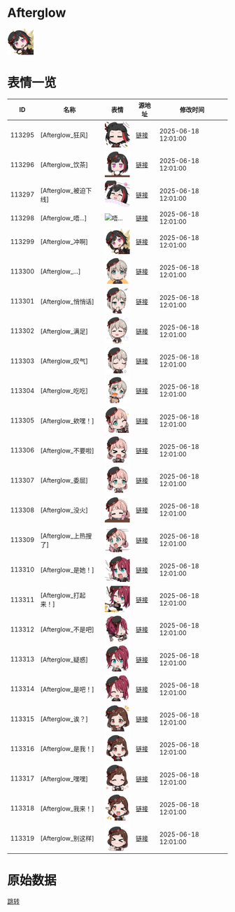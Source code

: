# Afterglow

<img src="./cover.png" height="60" alt="cover" />

# 表情一览

|ID|名称|表情|源地址|修改时间|
|----|----|----|----|----|
|113295|[Afterglow_狂风]|<img src="./pic/113295_%5BAfterglow_狂风%5D.png" height="60" alt="狂风"/>|[链接](https://i0.hdslb.com/bfs/garb/45085a6f02f3c255573e2418b1f8fb3f41706175.png)|2025-06-18 12:01:00|
|113296|[Afterglow_饮茶]|<img src="./pic/113296_%5BAfterglow_饮茶%5D.png" height="60" alt="饮茶"/>|[链接](https://i0.hdslb.com/bfs/garb/889f790e7ed24abd29c49bcdde5f08c50c6da3e9.png)|2025-06-18 12:01:00|
|113297|[Afterglow_被迫下线]|<img src="./pic/113297_%5BAfterglow_被迫下线%5D.png" height="60" alt="被迫下线"/>|[链接](https://i0.hdslb.com/bfs/garb/834beead90a7aafa6c9f621c56026bb132426316.png)|2025-06-18 12:01:00|
|113298|[Afterglow_唔...]|<img src="./pic/113298_%5BAfterglow_唔...%5D.png" height="60" alt="唔..."/>|[链接](https://i0.hdslb.com/bfs/garb/d97ce5ff745456b275a4350fa74434af8ff889ff.png)|2025-06-18 12:01:00|
|113299|[Afterglow_冲啊]|<img src="./pic/113299_%5BAfterglow_冲啊%5D.png" height="60" alt="冲啊"/>|[链接](https://i0.hdslb.com/bfs/garb/9b1d90b729e6ecf3be948e9a460fca2d1e1cb6cb.png)|2025-06-18 12:01:00|
|113300|[Afterglow_...]|<img src="./pic/113300_%5BAfterglow_...%5D.png" height="60" alt="..."/>|[链接](https://i0.hdslb.com/bfs/garb/5cf077dce961c5110d25be025e35f1b0c53c9ddb.png)|2025-06-18 12:01:00|
|113301|[Afterglow_悄悄话]|<img src="./pic/113301_%5BAfterglow_悄悄话%5D.png" height="60" alt="悄悄话"/>|[链接](https://i0.hdslb.com/bfs/garb/f7a6f468db60acbe46c8b4fe95ff1a2c18ce7a84.png)|2025-06-18 12:01:00|
|113302|[Afterglow_满足]|<img src="./pic/113302_%5BAfterglow_满足%5D.png" height="60" alt="满足"/>|[链接](https://i0.hdslb.com/bfs/garb/a140fc144c817c57ecaa540283a96733007fe7a2.png)|2025-06-18 12:01:00|
|113303|[Afterglow_叹气]|<img src="./pic/113303_%5BAfterglow_叹气%5D.png" height="60" alt="叹气"/>|[链接](https://i0.hdslb.com/bfs/garb/fcd01dcbb6079d1f5900f8f044d71923b3cc7bf8.png)|2025-06-18 12:01:00|
|113304|[Afterglow_吃吃]|<img src="./pic/113304_%5BAfterglow_吃吃%5D.png" height="60" alt="吃吃"/>|[链接](https://i0.hdslb.com/bfs/garb/255f08551b8e716129a4f2917219c82c2f3e0e2f.png)|2025-06-18 12:01:00|
|113305|[Afterglow_欸嘿！]|<img src="./pic/113305_%5BAfterglow_欸嘿！%5D.png" height="60" alt="欸嘿！"/>|[链接](https://i0.hdslb.com/bfs/garb/657968922df668e9a1821ff5d4ef11e8e7048da4.png)|2025-06-18 12:01:00|
|113306|[Afterglow_不要啦]|<img src="./pic/113306_%5BAfterglow_不要啦%5D.png" height="60" alt="不要啦"/>|[链接](https://i0.hdslb.com/bfs/garb/f2b2a529e48cd9b90bac6d38eabca0198ec46f37.png)|2025-06-18 12:01:00|
|113307|[Afterglow_委屈]|<img src="./pic/113307_%5BAfterglow_委屈%5D.png" height="60" alt="委屈"/>|[链接](https://i0.hdslb.com/bfs/garb/8d9c0fc6da6a389405f589b25b6f6641a72d9935.png)|2025-06-18 12:01:00|
|113308|[Afterglow_没火]|<img src="./pic/113308_%5BAfterglow_没火%5D.png" height="60" alt="没火"/>|[链接](https://i0.hdslb.com/bfs/garb/52f695822f71ec6715097636e197d3071cc4e7aa.png)|2025-06-18 12:01:00|
|113309|[Afterglow_上热搜了]|<img src="./pic/113309_%5BAfterglow_上热搜了%5D.png" height="60" alt="上热搜了"/>|[链接](https://i0.hdslb.com/bfs/garb/27ef3900b4deb501958f7d41b48a9144f908a73d.png)|2025-06-18 12:01:00|
|113310|[Afterglow_是她！]|<img src="./pic/113310_%5BAfterglow_是她！%5D.png" height="60" alt="是她！"/>|[链接](https://i0.hdslb.com/bfs/garb/0fc5e71af13afe16a1eadb5bd7663bd970cd9917.png)|2025-06-18 12:01:00|
|113311|[Afterglow_打起来！]|<img src="./pic/113311_%5BAfterglow_打起来！%5D.png" height="60" alt="打起来！"/>|[链接](https://i0.hdslb.com/bfs/garb/9f3548151fb63f9a47d4972d85beee118d5e95dd.png)|2025-06-18 12:01:00|
|113312|[Afterglow_不是吧]|<img src="./pic/113312_%5BAfterglow_不是吧%5D.png" height="60" alt="不是吧"/>|[链接](https://i0.hdslb.com/bfs/garb/e9de0bcec7d8699d055f2b60a1d08ef8d6ddd15a.png)|2025-06-18 12:01:00|
|113313|[Afterglow_疑惑]|<img src="./pic/113313_%5BAfterglow_疑惑%5D.png" height="60" alt="疑惑"/>|[链接](https://i0.hdslb.com/bfs/garb/2bcd041924819525a2dc18f9ed6c16f2506dbd53.png)|2025-06-18 12:01:00|
|113314|[Afterglow_是吧！]|<img src="./pic/113314_%5BAfterglow_是吧！%5D.png" height="60" alt="是吧！"/>|[链接](https://i0.hdslb.com/bfs/garb/02d705fb97cb7969f1d1fd9bd8234a3d598d52d0.png)|2025-06-18 12:01:00|
|113315|[Afterglow_诶？]|<img src="./pic/113315_%5BAfterglow_诶？%5D.png" height="60" alt="诶？"/>|[链接](https://i0.hdslb.com/bfs/garb/5c616f5765546f28202f1a531734717019937eb8.png)|2025-06-18 12:01:00|
|113316|[Afterglow_是我！]|<img src="./pic/113316_%5BAfterglow_是我！%5D.png" height="60" alt="是我！"/>|[链接](https://i0.hdslb.com/bfs/garb/5f793932aec1b320e51e656d2a503fb6b74335d1.png)|2025-06-18 12:01:00|
|113317|[Afterglow_嘿嘿]|<img src="./pic/113317_%5BAfterglow_嘿嘿%5D.png" height="60" alt="嘿嘿"/>|[链接](https://i0.hdslb.com/bfs/garb/d7afb51cfb4f722cec55ccb880624b6714026e36.png)|2025-06-18 12:01:00|
|113318|[Afterglow_我来！]|<img src="./pic/113318_%5BAfterglow_我来！%5D.png" height="60" alt="我来！"/>|[链接](https://i0.hdslb.com/bfs/garb/37388da686d1aa8049b2b8e4b4d67b217857e4a2.png)|2025-06-18 12:01:00|
|113319|[Afterglow_别这样]|<img src="./pic/113319_%5BAfterglow_别这样%5D.png" height="60" alt="别这样"/>|[链接](https://i0.hdslb.com/bfs/garb/4b89d28707219094fca77cfc294d25dbfa7ead15.png)|2025-06-18 12:01:00|

# 原始数据

[跳转](./raw.json)

